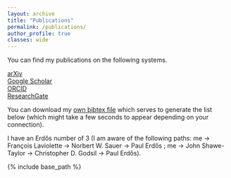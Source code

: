 ```yaml
---
layout: archive
title: "Publications"
permalink: /publications/
author_profile: true
classes: wide
---
```


You can find my publications on the following systems.

<a href="{{ site.author.arxiv }}"><i class="ai ai-fw ai-arxiv"></i> arXiv</a>   
<a href="{{ site.author.googlescholar }}"><i class="ai ai-fw ai-google-scholar"></i> Google Scholar</a>     
<a href="{{ site.author.orcid }}"><i class="ai ai-fw ai-orcid"></i> ORCID</a>   
<a href="{{ site.author.researchgate }}"><i class="ai ai-fw ai-researchgate"></i> ResearchGate</a>         

You can download my [own bibtex file](https://bguedj.github.io/files/sdiciotti.bib) which serves to generate the list below (which might take a few seconds to appear depending on your connection).

I have an Erd&#x0151;s number of 3 (I am aware of the following paths: me &#8594; François Laviolette &#8594; Norbert W. Sauer &#8594; Paul Erd&#x0151;s ; me &#8594; John Shawe-Taylor &#8594; Christopher D. Godsil &#8594; Paul Erd&#x0151;s).

<script src="https://bibbase.org/show?bib=https://bguedj.github.io/files/sdiciotti.bib&jsonp=1&nocache=1&theme=default"></script> 

{% include base_path %}

<!-- {% capture written_year %}'None'{% endcapture %}
{% for post in site.publications reversed %}
  {% capture year %}{{ post.date | date: '%Y' }}{% endcapture %}
  {% if year != written_year %}
    <h2 id="{{ year | slugify }}" class="archive__subtitle">{{ year }}</h2>
    {% capture written_year %}{{ year }}{% endcapture %}
  {% endif %}
  {% include archive-single.html %}
{% endfor %} -->

